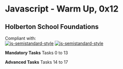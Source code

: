 # Javascript - Warm Up, 0x12
## Holberton School Foundations

Compliant with:   
[![js-semistandard-style](https://raw.githubusercontent.com/standard/semistandard/master/badge.svg)](https://github.com/standard/semistandard)
[![js-semistandard-style](https://img.shields.io/badge/code%20style-semistandard-brightgreen.svg)](https://github.com/standard/semistandard)

**Mandatory Tasks**
Tasks 0 to 13

**Advanced Tasks**
Tasks 14 to 17
